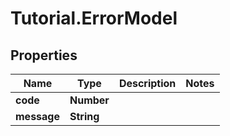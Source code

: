 # Tutorial.ErrorModel

## Properties
Name | Type | Description | Notes
------------ | ------------- | ------------- | -------------
**code** | **Number** |  | 
**message** | **String** |  | 


